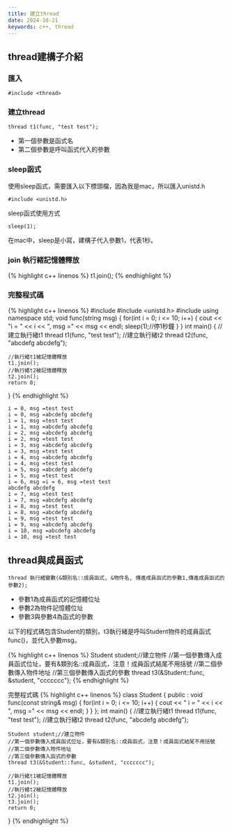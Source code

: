 ```yaml
---
title: 建立thread
date: 2024-10-21
keywords: c++, thread
---
```


## thread建構子介紹

### 匯入

```
#include <thread>
```

### 建立thread
```
thread t1(func, "test test");
```
- 第一個參數是函式名
- 第二個參數是呼叫函式代入的參數

### sleep函式

使用sleep函式，需要匯入以下標頭檔，因為我是mac，所以匯入unistd.h

```
#include <unistd.h>
```

sleep函式使用方式
```
sleep(1);
```
在mac中，sleep是小寫，建構子代入參數1，代表1秒。

### join 執行緒記憶體釋放

{% highlight c++ linenos %}
    t1.join();
{% endhighlight %}

### 完整程式碼

{% highlight c++ linenos %}
#include <iostream>
#include <unistd.h>
#include <thread>
using namespace std;
void func(string msg) {
    for(int i = 0; i <= 10; i++) {
        cout << "i = " << i << ", msg =" << msg << endl;
        sleep(1);//停1秒鐘
    }
}
int main() {
    //建立執行緒t1
    thread t1(func, "test test");
    //建立執行緒t2
    thread t2(func, "abcdefg abcdefg");
    
    //執行緒t1被記憶體釋放
    t1.join();
    //執行緒t2被記憶體釋放
    t2.join();
    return 0;
}
{% endhighlight %}
```
i = 0, msg =test test
i = 0, msg =abcdefg abcdefg
i = 1, msg =test test
i = 1, msg =abcdefg abcdefg
i = 2, msg =abcdefg abcdefg
i = 2, msg =test test
i = 3, msg =abcdefg abcdefg
i = 3, msg =test test
i = 4, msg =abcdefg abcdefg
i = 4, msg =test test
i = 5, msg =abcdefg abcdefg
i = 5, msg =test test
i = 6, msg =i = 6, msg =test test
abcdefg abcdefg
i = 7, msg =test test
i = 7, msg =abcdefg abcdefg
i = 8, msg =test test
i = 8, msg =abcdefg abcdefg
i = 9, msg =test test
i = 9, msg =abcdefg abcdefg
i = 10, msg =abcdefg abcdefg
i = 10, msg =test test
```

## thread與成員函式

```
thread 執行緒變數(&類別名::成員函式, &物件名, 傳進成員函式的參數1,傳進成員函式的參數2);
```
- 參數1為成員函式的記憶體位址
- 參數2為物件記憶體位址
- 參數3與參數4為函式的參數

以下的程式碼包含Student的類別，t3執行緒是呼叫Student物件的成員函式func()，並代入參數msg。

{% highlight c++ linenos %}
    Student student;//建立物件
    //第一個參數傳入成員函式位址，要有&類別名::成員函式，注意！成員函式結尾不用括號
    //第二個參數傳入物件地址
    //第三個參數傳入函式的參數
    thread t3(&Student::func, &student, "ccccccc");
{% endhighlight %}

完整程式碼
{% highlight c++ linenos %}
class Student {
    public :
    void func(const string& msg) {
        for(int i = 0; i <= 10; i++) {
            cout << " i = " << i << ", msg =" << msg << endl;
        }
    }
};
int main() {
    //建立執行緒t1
    thread t1(func, "test test");
    //建立執行緒t2
    thread t2(func, "abcdefg abcdefg");
    
    Student student;//建立物件
    //第一個參數傳入成員函式位址，要有&類別名::成員函式，注意！成員函式結尾不用括號
    //第二個參數傳入物件地址
    //第三個參數傳入函式的參數
    thread t3(&Student::func, &student, "ccccccc");
    
    //執行緒t1被記憶體釋放
    t1.join();
    //執行緒t2被記憶體釋放
    t2.join();
    t3.join();
    return 0;
}
{% endhighlight %}